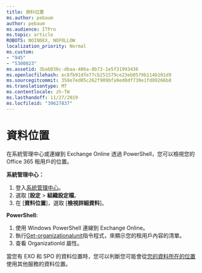 ```yaml
---
title: 資料位置
ms.author: pebaum
author: pebaum
ms.audience: ITPro
ms.topic: article
ROBOTS: NOINDEX, NOFOLLOW
localization_priority: Normal
ms.custom:
- "945"
- "5300023"
ms.assetid: 3bab036c-dbaa-406a-8b73-1e5f31993436
ms.openlocfilehash: ec8fb91dfe77cb251579ce23eb0579b114b101d9
ms.sourcegitcommit: 358e7ed05c262f909bfa9ed0df730e1fd89266b8
ms.translationtype: MT
ms.contentlocale: zh-TW
ms.lasthandoff: 11/27/2019
ms.locfileid: "39627837"
---
```

# <a name="data-location"></a>資料位置

在系統管理中心或連線到 Exchange Online 透過 PowerShell，您可以檢視您的 Office 365 租用戶的位置。


**系統管理中心：**
1. 登入[系統管理中心](https://admin.microsoft.com/Adminportal/Home)。
2. 選取 [**設定** > **組織設定檔**。
3. 在 [**資料位置**]，選取 [**檢視詳細資料**]。


**PowerShell:**
1. 使用 Windows PowerShell 連線到 Exchange Online。
2. 執行[Get-organizationalunit](https://docs.microsoft.com/powershell/module/exchange/active-directory/get-organizationalunit)指令程式，來顯示您的租用戶內容的清單。 
3. 查看 OrganizationId 屬性。

當您有 EXO 和 SPO 的資料位置時，您可以判斷您可能會從[您的資料所在的位置](https://products.office.com/where-is-your-data-located)使用其他服務的資料位置。
